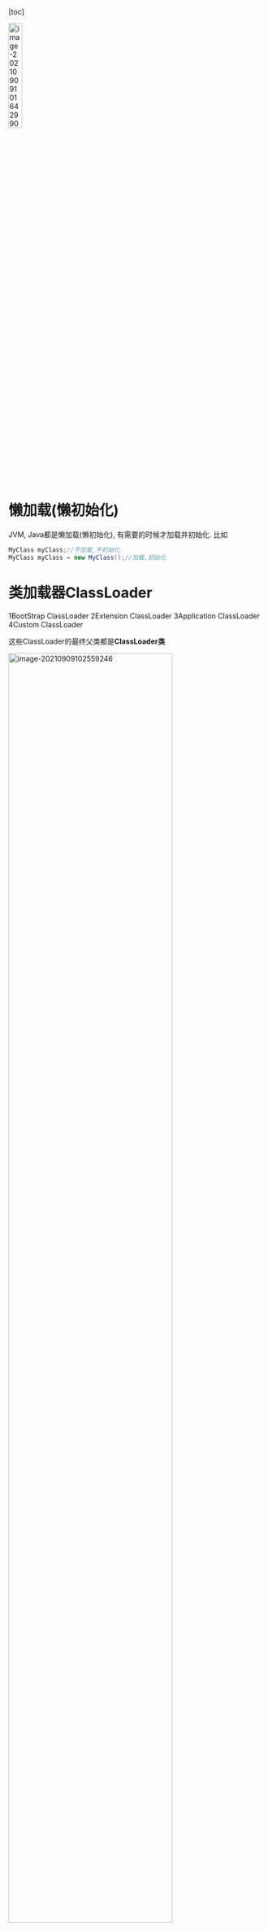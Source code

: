 [toc]

<img src="imgs/image-20210909101642990.png" alt="image-20210909101642990" style="width:23%;" />

# 懒加载(懒初始化)

JVM, Java都是懒加载(懒初始化), 有需要的时候才加载并初始化. 比如

```java
MyClass myClass;//不加载,不初始化
MyClass myClass = new MyClass();//加载,初始化
```

# 类加载器ClassLoader

1BootStrap ClassLoader 2Extension ClassLoader 3Application ClassLoader 4Custom ClassLoader

这些ClassLoader的最终父类都是**ClassLoader类**

<img src="imgs/image-20210909102559246.png" alt="image-20210909102559246" style="width:80%;" />

类加载器通过自己的loadClass()方法来加载类(不初始化), 方法是通过findClass()来查找要加载的class在不在自己这一级的类加载器的目录中

## **加载顺序**

加载一个Class类的顺序也是有优先级的，类加载器从最底层开始往上的顺序是这样的

1. BootStrap ClassLoader：rt.jar, 

    只要类.class.getClassLoader()输出**null**则代表是BootStrap加载的.例如sout(String.class.getClassLoader())会输出null

2. Extension ClassLoader: 加载扩展的jar包

3. App ClassLoader：指定的classpath下面的jar包

    自定义的class类 也是app 加载的

    ![image-20210909104226363](imgs/image-20210909104226363.png)

4. Custom ClassLoader：自定义的**类加载器**, (**不是自定义类的加载器!**)

    extends ClassLoader类, **重写findClass()**方法, 来找目录中的.class文件

    ![image-20210909113925493](imgs/image-20210909113925493.png)

    ![image-20210909113955403](imgs/image-20210909113955403.png)

## **双亲委派机制**

![image-20210909105341883](imgs/image-20210909105341883.png)

当一个类收到了加载请求时，它是不会先自己去尝试加载的，而是**委派给父类**去完成，比如我现在要new一个Person，这个Person是我们自定义的类，如果我们要加载它，就会先委派App ClassLoader -> 找其父类Extension ClassLoader -> 找其父类BootStrap ClassLoader,**只有当父类加载器都反馈自己无法完成这个请求（也就是父类加载器都没有找到加载所需的Class）时，子类加载器才会自行尝试加载**

为什么使用双亲委派机制? 加载位于rt.jar包中的类(比如String类)时不管是哪个加载器加载，最终都会委托到BootStrap ClassLoader进行加载，**这样保证了使用不同的类加载器得到的都是同一个结果, 比如自定义的java.lang.String就不会由App ClassLoader加载,只会用BootStrap ClassLoader加载保证了安全。**

其实这个也是一个隔离的作用，避免了我们的代码影响了JDK的代码，比如                               

```java
package java.lang;
public class String {
  	public String toString(){
      return "hello";
    }
  	public static void main(String[] args){
      String s = new String();
      s.toString();
    }
}
```

这种时候，我们的代码肯定会报错，因为在加载的时候其实是找到了**rt.jar中的String.class**，然后发现这也没有main方法

## 区别父加载器, 类加载器的加载器, 类加载器的父类加载器

父加载器 是第5行, 加载这个class的加载器

类加载器的加载器 是第6行代码, 所有类加载器都是由BootStrap加载来的, 所以输出null

类加载器的父类加载器 是第7行代码, app父类加载器是ext

![image-20210909110306297](imgs/image-20210909110306297.png)

## 反射底层的原理就是通过类加载器动态加载class

反射中,通过ClassLoader类 来获取class对象(不初始化):

```java
Class clazz = ClassLoader.loadClass("cn.javaguide.TargetObject");
```

举个例子, 我们可用**自定义class**的**ClassLoader(即App ClassLoader)的loadClass()方法**来加载另一个自定义class(不初始化):

```java
Class clazz = myClass1.class.getClassLoader().loadClass(com.stiee.myClass2);
```



# Java内存区域

## 运行时数据区域

1.6

<img src="imgs/JVM%E8%BF%90%E8%A1%8C%E6%97%B6%E6%95%B0%E6%8D%AE%E5%8C%BA%E5%9F%9F.png" alt="img" style="width:50%;" />

1.7: **字符串常量池**从方法区移到**堆**中, 这里**没有提到运行时常量池**,也就是说字符串常量池被单独拿到堆,**运行时常量池剩下的东西还在方法区**, 也就是 hotspot 中的**永久代** 。

1.8: hotspot **移除了永久代**用**元空间**(Metaspace)代替, 这时候**字符串常量池还在堆**, **运行时常量池还在方法区**, 只不过**方法区**的实现从**永久代**变成了**元空间**(Metaspace)

<img src="imgs/Java%E8%BF%90%E8%A1%8C%E6%97%B6%E6%95%B0%E6%8D%AE%E5%8C%BA%E5%9F%9FJDK1.8.png" alt="img" style="width:50%;" />

**线程私有的：**

- 程序计数器
- 虚拟机栈
- 本地方法栈

**线程共享的：**

- 堆
- 方法区
- 直接内存 (非运行时数据区的一部分)

### 线程私有的

#### 程序计数器

它的**生命周期**随着线程的创建而创建，随着线程的结束而死亡。

**程序计数器主要有两个作用：**

1. 字节码解释器通过改变程序计数器来依次读取指令，从而实现代码的流程控制，如：顺序执行、选择、循环、异常处理。
2. 在多线程的情况下，程序计数器用于记录当前线程执行的位置，从而当线程被切换回来的时候能够知道该线程上次运行到哪儿了。

**注意：程序计数器是唯一一个不会出现 `OutOfMemoryError` 的内存区域.**

#### Java 虚拟机栈

**它的生命周期和线程相同**

在线程创建时虚拟机栈会被创建，每个**java方法**在在执行的同时都会创建一个**栈帧**，用于存放**局部变量表，操作数栈，动态链接，方法出口**等信息。每一个**方法**从调用直至执行完成，都对应着一个**栈帧**在虚拟机栈中**入栈到出栈**的过程。

**每一次函数方法调用都会有一个对应的栈帧被压入 Java 栈，每一个函数调用结束后，都会有一个栈帧被弹出。**

Java 方法有两种返回方式：

1. return 语句。
2. 抛出异常。

不管哪种返回方式都会导致栈帧被弹出。

**局部变量表主要存放了编译期可知的各种数据类型**（boolean、byte、char、short、int、float、long、double）、**对象引用**（reference 类型，它不同于对象本身，可能是一个指向对象起始地址的引用指针，也可能是指向一个代表对象的句柄或其他与此对象相关的位置）。

**Java 虚拟机栈会出现两种错误：`StackOverFlowError` 和 `OutOfMemoryError`。**

- **`StackOverFlowError`：** 若 Java 虚拟机栈的内存大小**不允许**动态扩展，那么当线程请求栈的深度超过当前 Java 虚拟机栈的最大深度的时候，就抛出 StackOverFlowError 错误。

    - 比如一个方法执行100次

        ```java
        public class Test {
            public static void main(String[] args) {
                  method();
            }
        //递归调用导致 StackOverflowError
            public static void method(){
                method();
            }
        }
        ```

        

- **`OutOfMemoryError`：** Java 虚拟机栈的内存大小**可以**动态扩展， 如果虚拟机在动态扩展栈时无法申请到足够的内存空间，则抛出`OutOfMemoryError`异常。

    - 当Java 程序启动一个新线程时，若**没有足够的空间为该线程分配Java虚拟机栈**(一个线程Java栈的大小由-Xss设置决定)，JVM将抛出OutOfMemoryError异常。

![img](imgs/%E3%80%8A%E6%B7%B1%E5%85%A5%E7%90%86%E8%A7%A3%E8%99%9A%E6%8B%9F%E6%9C%BA%E3%80%8B%E7%AC%AC%E4%B8%89%E7%89%88%E7%9A%84%E7%AC%AC2%E7%AB%A0-%E8%99%9A%E6%8B%9F%E6%9C%BA%E6%A0%88.png)

#### 本地方法栈

和虚拟机栈所发挥的作用非常相似，区别是： **虚拟机栈为虚拟机执行 Java 方法 （也就是字节码）服务，而本地方法栈则为虚拟机使用到的 Native 方法服务。** 在 HotSpot 虚拟机中和 Java 虚拟机栈合二为一。

本地方法被执行的时候，在本地方法栈也会创建一个栈帧，用于存放该本地方法的局部变量表、操作数栈、动态链接、出口信息。

方法执行完毕后相应的栈帧也会出栈并释放内存空间，也会出现 `StackOverFlowError` 和 `OutOfMemoryError` 两种错误(原因同上)。

### 线程共享的

#### 堆

Java 虚拟机所管理的内存中最大的一块，Java 堆是所有线程共享的一块内存区域，在虚拟机启动时创建。**堆存放<u>对象实例</u>，几乎所有的对象实例以及数组都在这里分配内存。**

> 从 JDK 1.7 开始已经默认开启逃逸分析，如果某些方法中的**对象引用**没有被返回或者**未被外面使用（也就是未逃逸出去）**，那么对象可以直接在**栈**上**分配内存**, 减小**堆**内存的使用;
>
> 逃逸分析的优化:
>
> ```java
> StringBuilder sb = new StringBuilder("abc");
> 
> return sb;
> //可以改为：
> return sb.toString();
> ```
>
> 这是一种优化案例，把 StringBuilder 变量控制在了当前方法之内，没有逃出当前方法作用域。
>
> 通过[**逃逸分析**](http://mp.weixin.qq.com/s?__biz=MzI3ODcxMzQzMw==&mid=2247489776&idx=1&sn=74a93cea618aec7ff5af173f9b6a0626&chksm=eb539dc6dc2414d09a6277579edda97648ab42cce2da846746d7d85f65a3a250b412eb4a6d8b&scene=21#wechat_redirect)还能实现同步消除（synchronization elision），举个例子：
>
> ```java
> private void someMethod() {
>     Object lockObject = new Object();
>     synchronized (lockObject) {
>       System.out.println(lockObject.hashCode());
>     }
> }
> ```
>
> lockObject这个锁对象的生命期只在someMethod()方法中，并不存在多线程访问的问题，所以synchronized块并无意义，会被优化掉：
>
> ```java
> private void someMethod() {
>     Object lockObject = new Object();
>     System.out.println(lockObject.hashCode());
> }
> ```

Java 堆是垃圾收集器管理的主要区域，因此也被称作**GC 堆（Garbage Collected Heap）**。从垃圾回收的角度，由于现在收集器基本都采用分代垃圾收集算法，所以 Java 堆还可以细分为：**新生代,老年代**；新生代又可分为：Eden 区、From Survivor区、To Survivor 区。**进一步划分的目的是更好地回收内存，或者更快地分配内存。**

在 JDK 7 版本及 JDK 7 版本之前，堆内存被通常分为下面三部分：

1. 新生代内存(Young Generation)
2. 老生代(Old Generation)
3. (方法区)永久代(Permanent Generation)

<img src="imgs/JVM%E5%A0%86%E5%86%85%E5%AD%98%E7%BB%93%E6%9E%84-JDK7.png" alt="JVM堆内存结构-JDK7" style="width:50%;" />

JDK 8 版本之后方法区（HotSpot 的永久代）被彻底移除了（JDK1.7 就已经开始了），取而代之是**元空间**，元空间使用的是直接内存。

<img src="imgs/JVM%E5%A0%86%E5%86%85%E5%AD%98%E7%BB%93%E6%9E%84-jdk8.png" alt="JVM堆内存结构-JDK8" style="width:50%;" />

**上图所示的 Eden 区、两个 Survivor 区都属于新生代（为了区分，这两个 Survivor 区域按照顺序被命名为 from 和 to），中间一层属于老年代。**

大部分情况，对象都会首先在 Eden 区域分配，在一次新生代垃圾回收后，如果对象还存活，则会进入 s0 或者 s1，并且对象的年龄还会加 1(Eden 区->Survivor 区后对象的初始年龄变为 1)，当它的年龄增加到一定程度（默认为 15 岁），就会被晋升到老年代中。对象晋升到老年代的年龄阈值，可以通过参数 `-XX:MaxTenuringThreshold` 来设置。

> **🐛 修正（参见：[issue552](https://github.com/Snailclimb/JavaGuide/issues/552)）** ：“Hotspot 遍历所有对象时，按照年龄从小到大对其所占用的大小进行累积，当累积的某个年龄大小超过了 survivor 区的一半时，取这个年龄和 MaxTenuringThreshold 中更小的一个值，作为新的晋升年龄阈值”。
>
> **动态年龄计算的代码如下**
>
> ```java
> uint ageTable::compute_tenuring_threshold(size_t survivor_capacity) {
> 	//survivor_capacity是survivor空间的大小
>     size_t desired_survivor_size = (size_t)((((double) 					survivor_capacity)*TargetSurvivorRatio)/100);
>     size_t total = 0;
>     uint age = 1;
> while (age < table_size) {
>     total += sizes[age];//sizes数组是每个年龄段对象大小
>     if (total > desired_survivor_size) break;
>     		age++;
> }
> uint result = age < MaxTenuringThreshold ? age : MaxTenuringThreshold;
> 	...
> }
> ```
>
> 

堆这里最容易出现的就是 **OutOfMemoryError** 错误，并且出现这种错误之后的表现形式还会有几种，比如：

1. **`java.lang.OutOfMemoryError: GC Overhead Limit Exceeded`** ： 当 JVM 花太多时间执行垃圾回收并且只能回收很少的堆空间时，就会发生此错误。
2. **`java.lang.OutOfMemoryError: Java heap space`** :假如在创建新的对象时, 堆内存中的空间不足以存放新创建的对象, 就会引发此错误。(和配置的最大堆内存有关，且受制于物理内存大小。最大堆内存可通过`-Xmx`参数配置，若没有特别配置，将会使用默认值，详见：[Default Java 8 max heap size](https://stackoverflow.com/questions/28272923/default-xmxsize-in-java-8-max-heap-size))
3. ......

#### 方法区(永久代)

方法区与 Java 堆一样，是各个线程共享的内存区域，它用于存储已被虚拟机加载的**类信息、常量、静态变量、即时编译器编译后的代码**等数据。虽然 **Java 虚拟机规范把方法区描述为堆的一个逻辑部分**，但是它却有一个别名叫做 **Non-Heap（非堆）**，目的应该是与 Java 堆区分开来。

方法区无法满足内存分配需求时，会抛出 OutOfMemoryError 异常。

**方法区也被称为永久代**。很多人都会分不清方法区和永久代的关系，为此我也查阅了文献。

##### 2.5.1 方法区和永久代的关系

> 《Java 虚拟机规范》只是规定了有方法区这么个概念和它的作用，并没有规定如何去实现它。那么，在不同的 JVM 上方法区的实现肯定是不同的了。 **方法区和永久代的关系很像 Java 中接口和类的关系，类实现了接口，而永久代就是 HotSpot 虚拟机对虚拟机规范中方法区的一种实现方式。** 也就是说，永久代是 HotSpot 的概念，方法区是 Java 虚拟机规范中的定义，是一种规范，而永久代是一种实现，一个是标准一个是实现，其他的虚拟机实现并没有永久代这一说法。

##### 2.5.2 常用参数

JDK 1.8 之前永久代还没被彻底移除的时候通常通过下面这些参数来调节方法区大小

```
-XX:PermSize=N //方法区 (永久代) 初始大小
-XX:MaxPermSize=N //方法区 (永久代) 最大大小,超过这个值将会抛出 OutOfMemoryError 异常:java.lang.OutOfMemoryError: PermGen
```

相对而言，**垃圾收集行为在这个区域是比较少出现的**，但并非数据进入方法区后就“永久存在”了。

JDK 1.8 的时候，方法区（HotSpot 的永久代）被彻底移除了（JDK1.7 就已经开始了），取而代之是元空间，元空间使用的是直接内存。

下面是一些常用参数：

```
-XX:MetaspaceSize=N //设置 Metaspace 的初始（和最小大小）
-XX:MaxMetaspaceSize=N //设置 Metaspace 的最大大小
```

与永久代很大的不同就是，如果不指定大小的话，随着更多类的创建，**虚拟机会耗尽所有可用的系统内存。**

##### 2.5.3 为什么要将永久代 (PermGen) 替换为元空间 (MetaSpace) 呢?

下图来自《深入理解 Java 虚拟机》第 3 版 2.2.5

![img](imgs/68747470733a2f2f696d672d626c6f672e6373646e696d672e636e2f32303231303432353133343530383131372e706e67.png)

1. 整个永久代有一个 JVM 本身设置的固定大小上限，无法进行调整，而**元空间使用的是直接内存**，受本机可用内存的限制，虽然元空间仍旧可能溢出，但是比原来出现的几率会更小。

    > 当元空间溢出时会得到如下错误： `java.lang.OutOfMemoryError: MetaSpace`

你可以使用 `-XX：MaxMetaspaceSize` 标志设置最大元空间大小，默认值为 unlimited，这意味着它只受系统内存的限制。`-XX：MetaspaceSize` 调整标志定义元空间的初始大小如果未指定此标志，则 Metaspace 将根据运行时的应用程序需求动态地重新调整大小。

1. 元空间里面存放的是类的元数据，这样加载多少类的元数据就不由 `MaxPermSize` 控制了, 而由系统的实际可用空间来控制，这样能加载的类就更多了。
2. 在 JDK8，合并 HotSpot 和 JRockit 的代码时, JRockit 从来没有一个叫永久代的东西, 合并之后就没有必要额外的设置这么一个永久代的地方了。

##### 运行时常量池

运行时常量池是**方法区的一部分**。Class 文件中除了有类的版本、字段、方法、接口等描述信息外，还有**常量池表（用于存放编译期生成的各种字面量和符号引用）**

既然运行时常量池是方法区的一部分，自然受到方法区内存的限制，当常量池无法再申请到内存时会抛出 **OutOfMemoryError** 错误。

> **🐛 修正（参见：[issue747](https://github.com/Snailclimb/JavaGuide/issues/747)，[reference](https://blog.csdn.net/q5706503/article/details/84640762)）** ：
>
> 1. **JDK1.7 之前运行时常量池逻辑包含字符串常量池存放在方法区, 此时 hotspot 虚拟机对方法区的实现为永久代**
> 2. **JDK1.7 <u>字符串常量池</u>被从方法区拿到了堆中, 这里没有提到运行时常量池,也就是说字符串常量池被单独拿到堆,<u>运行时常量池剩下的东西还在方法区</u>, 也就是 hotspot 中的永久代 。**
> 3. **JDK1.8 hotspot 移除了永久代用元空间(Metaspace)取而代之, 这时候字符串常量池还在堆, 运行时常量池还在方法区, 只不过方法区的实现从永久代变成了元空间(Metaspace)**

相关问题：JVM 常量池中存储的是对象还是引用呢？： https://www.zhihu.com/question/57109429/answer/151717241 by RednaxelaFX

#### 直接内存

**直接内存并不是虚拟机运行时数据区的一部分，也不是虚拟机规范中定义的内存区域，但是这部分内存也被频繁地使用。而且也可能导致 OutOfMemoryError 错误出现。**

JDK1.4 中新加入的 **NIO(New Input/Output) 类**，引入了一种基于**通道（Channel）与缓存区（Buffer）的 I/O 方式，它可以直接使用 Native 函数库直接分配堆外内存，然后通过一个存储在 Java 堆中的 DirectByteBuffer 对象作为这块内存的引用进行操作。这样就能在一些场景中显著提高性能，因为避免了在 Java 堆和 Native 堆之间来回复制数据**。

**本机直接内存的分配不会受到 Java 堆的限制，但是，既然是内存就会受到本机总内存大小以及处理器寻址空间的限制。**

### [String s1 = new String("abc");这句话创建了几个字符串对象？](https://snailclimb.gitee.io/javaguide/#/docs/java/jvm/Java内存区域?id=_42-string-s1-new-stringquotabcquot这句话创建了几个字符串对象？)

**将创建 1 或 2 个字符串。如果池中已存在字符串常量“abc”，则只会在堆空间创建一个字符串常量“abc”。如果池中没有字符串常量“abc”，那么它将首先在常量池中创建，然后在堆空间中创建，因此将创建总共 2 个字符串对象。**

**验证：**

```java
String s1 = new String("abc");// 堆内存的地址值
String s2 = "abc";
System.out.println(s1 == s2);// 输出 false,因为一个是堆内存，一个是常量池的内存，故两者是不同的。
System.out.println(s1.equals(s2));// 输出 true
```

# HotSpot 虚拟机在Java堆中对象分配布局访问的过程

通过上面的介绍我们大概知道了虚拟机的内存情况，下面我们来详细的了解一下 HotSpot 虚拟机在 Java 堆中对象分配、布局和访问的全过程。

### 创建对象的例子:

[先举个例子 5分30秒开始](https://www.bilibili.com/video/BV1AP4y1W7un?p=30):

```java
class C1 {
  	public static int count = 2;
  	public static C1 c1 = new C1();
  	private C1(){
      	count++;
    }
}
class C2 {
  	public static C2 c2 = new C2();
  	public static int count = 2;
  	private C2(){
      	count++;
    }
}
public class myClass{
  	public static void main(String[] args){
      	System.out.println(C1.count);//3
      	System.out.println(C2.count);//2
    }
}
```

C1中:

- **C1**, 刚被加载,没new的时候, count先被赋**初始化零值0**;
- **new C1()**, 的时候 **执行static方法**count被赋**初始值2**
- 然后**new C1()**调用Constructor C1()函数将count++, count被赋值**3**;
- 输出3

C2中:

- **C2 c2**, 刚创建, count被赋**初始化零值**0;
- **new C2()** 调用Constructor C2()函数将count++, count被赋值**1**;
- **执行static方法** count被赋**初始值2**;
- 输出2



### 对象的创建步骤 String s = new String("abc");

下图便是 Java 对象的创建过程，我建议最好是能默写出来，并且要掌握每一步在做什么。 ![Java创建对象的过程](imgs/Java%E5%88%9B%E5%BB%BA%E5%AF%B9%E8%B1%A1%E7%9A%84%E8%BF%87%E7%A8%8B.png)

#### Step1:类加载检查

虚拟机遇到一条 **new** 指令时，首先将去检查这个指令的参数是否能在**常量池中定位到这个类的符号引用**，并且检查这个**符号引用**代表的**类**是否已被**加载、解析和初始化过**。如果没有，那必须先执行相应的类加载过程。

#### Step2:分配内存

在**类加载检查**通过后，接下来虚拟机将为新生对象**分配内存**。对象所需的内存大小在类加载完成后便可确定，为对象分配空间的任务等同于把一块确定大小的内存从 Java 堆中划分出来。**分配方式**有 **“指针碰撞”** 和 **“空闲列表”** 两种，**选择哪种分配方式由 Java 堆是否规整决定，而 Java 堆是否规整又由所采用的垃圾收集器是否带有压缩整理功能决定**。

**内存分配的两种方式：（补充内容，需要掌握）**

![image-20210908162553659](imgs/image-20210908162553659-1089555.png)

选择以上两种方式中的哪一种，取决于 Java 堆内存是否规整。而 Java 堆内存是否规整，取决于 GC 收集器的算法是"**标记-清除**"，还是"**标记-整理**"（也称作"标记-压缩"），值得注意的是，**复制算法内存也是规整的**

**内存分配并发问题（补充内容，需要掌握）**

在创建对象的时候有一个很重要的问题，就是线程安全，因为在实际开发过程中，创建对象是很频繁的事情，作为虚拟机来说，必须要保证线程是安全的，通常来讲，虚拟机采用两种方式来保证线程安全：

- **CAS+自旋：** CAS 是乐观锁的一种实现方式。所谓乐观锁就是，每次不加锁而是假设没有冲突而去完成某项操作，如果因为冲突失败就重试，直到成功为止。**虚拟机采用 CAS 配上失败重试的方式保证更新操作的原子性。**
- **TLAB：** 为每一个线程预先在 Eden 区分配一块儿内存，JVM 在给线程中的对象分配内存时，首先在 TLAB 分配，当对象大于 TLAB 中的剩余内存或 TLAB 的内存已用尽时，再采用上述的 CAS 进行内存分配

#### Step3:初始化零值

内存分配完成后，虚拟机需要将分配到的**内存空间都初始化为零值**（不包括对象头），这一步操作**保证了对象的实例字段在 Java 代码中可以不赋初始值就直接使用**，程序能访问到这些字段的数据类型所对应的零值。

#### Step4:设置对象头(mark word?)

初始化零值完成之后，**虚拟机要对对象进行必要的设置**，例如这个对象是**哪个类的实例、如何才能找到类的元数据信息、对象的哈希码、对象的 GC 分代年龄**等信息。 **这些信息存放在对象头中。** 另外，根据虚拟机当前运行状态的不同，如是否启用**偏向锁**等，对象头会有不同的设置方式。

#### Step5:执行 init 方法(初始化方法)

在上面工作都完成之后，从虚拟机的视角来看，一个新的对象已经产生了，但从 Java 程序的视角来看，对象创建才刚开始，`<init>` 方法还没有执行，所有的字段都还为零。所以一般来说，执行 new 指令之后会接着执行 `<init>` 方法，把对象按照程序员的意愿进行初始化，这样一个真正可用的对象才算完全产生出来。

### 3.2 对象的内存布局

在 Hotspot 虚拟机中，对象在内存中的布局可以分为 3 块区域：**对象头**、**实例数据**和**对齐填充**。

**Hotspot 虚拟机的对象头包括两部分信息**，**第一部分用于存储对象自身的运行时数据**（哈希码、GC 分代年龄、锁状态标志等等），**另一部分是类型指针**，即对象指向它的类元数据的指针，虚拟机通过这个指针来确定这个对象是那个类的实例。

**实例数据部分是对象真正存储的有效信息**，也是在程序中所定义的各种类型的字段内容。

**对齐填充部分不是必然存在的，也没有什么特别的含义，仅仅起占位作用。** 因为 Hotspot 虚拟机的自动内存管理系统要求对象起始地址必须是 8 字节的整数倍，换句话说就是对象的大小必须是 8 字节的整数倍。而对象头部分正好是 8 字节的倍数（1 倍或 2 倍），因此，当对象实例数据部分没有对齐时，就需要通过对齐填充来补全。

### 3.3 对象的访问定位

建立对象就是为了使用对象，我们的 Java 程序通过栈上的 reference 数据来操作堆上的具体对象。对象的访问方式由虚拟机实现而定，目前主流的访问方式有**① 使用句柄**和**② 直接指针**两种：

1. **句柄：** 如果使用句柄的话，那么 Java 堆中将会划分出一块内存来作为句柄池，reference 中存储的就是对象的句柄地址，而句柄中包含了对象实例数据与类型数据各自的具体地址信息；

    ![对象的访问定位-使用句柄](imgs/%E5%AF%B9%E8%B1%A1%E7%9A%84%E8%AE%BF%E9%97%AE%E5%AE%9A%E4%BD%8D-%E4%BD%BF%E7%94%A8%E5%8F%A5%E6%9F%84.png)

2. **直接指针：** 如果使用直接指针访问，那么 Java 堆对象的布局中就必须考虑如何放置访问类型数据的相关信息，而 reference 中存储的直接就是对象的地址。

![对象的访问定位-直接指针](https://github.com/Snailclimb/JavaGuide/raw/master/docs/java/jvm/pictures/java%E5%86%85%E5%AD%98%E5%8C%BA%E5%9F%9F/%E5%AF%B9%E8%B1%A1%E7%9A%84%E8%AE%BF%E9%97%AE%E5%AE%9A%E4%BD%8D-%E7%9B%B4%E6%8E%A5%E6%8C%87%E9%92%88.png)

**这两种对象访问方式各有优势。使用句柄来访问的最大好处是 reference 中存储的是稳定的句柄地址，在对象被移动时只会改变句柄中的实例数据指针，而 reference 本身不需要修改。使用直接指针访问方式最大的好处就是速度快，它节省了一次指针定位的时间开销。**

# JVM垃圾回收

Java 的自动内存管理主要是针对对象内存的回收和对象内存的分配。同时，Java 自动内存管理最核心的功能是 **堆** 内存中对象的分配与回收。

![image-20210908165443302](imgs/image-20210908165443302-1091285.png)

<img src="imgs/image-20210909090645691.png" alt="image-20210909090645691" style="width:50%;" />

目前主流的垃圾收集器都会采用分代回收算法，因此需要将堆内存分为新生代和老年代，这样我们就可以根据各个年代的特点选择合适的垃圾收集算法。

## JVM内存分配及判定代

### 对象优先在 eden 区分配

大多数情况下，对象在新生代中 eden 区分配。

当 eden 区没有足够空间进行分配时，虚拟机将发起一次 Minor GC, GC 期间虚拟机又发现当前数组无法存入 Survivor 幸存者区空间，所以只好通过 **分配担保机制** 把新生代的对象提前转移到老年代中去，老年代上的空间足够存放 当前数组，所以不会出现 Full GC。执行 Minor GC 后，后面分配的对象如果能够存在 eden 区的话，还是会在 eden 区分配内存

### 大对象直接进入老年代

大对象就是需要大量连续内存空间的对象（比如：字符串、数组）。

**为什么要这样呢？**

为了避免为大对象分配内存时由于分配担保机制带来的复制而降低效率。

### 长期存活的对象将进入老年代

既然虚拟机采用了分代收集的思想来管理内存，那么内存回收时就必须能识别哪些对象应放在新生代，哪些对象应放在老年代中。为了做到这一点，虚拟机给每个对象一个对象年龄（Age）计数器。

**如果对象在 Eden 出生并经过第一次 Minor GC 后仍然能够存活，并且能被 Survivor 容纳的话，将被移动到 Survivor 空间中，并将对象年龄设为 1. 对象在 Survivor 中每熬过一次 MinorGC,年龄就增加 1 岁，当它的年龄增加到一定程度（默认为 15 岁），就会被晋升到老年代中。对象晋升到老年代的年龄阈值，可以通过参数 `-XX:MaxTenuringThreshold` 来设置。**

## 判断对象死亡的方法

### 引用类型(强软弱虚-强度逐渐减弱)

无论是通过**引用计数法**判断对象引用数量，还是通过**可达性分析法**判断对象的**引用链**是否可达，判定对象的存活都与“引用”有关。

#### **1．(不回收)强引用（StrongReference）**

以前我们使用的大部分引用实际上都是强引用，这是使用最普遍的引用。如果一个对象具有强引用，**垃圾回收器绝不会回收它**。

**当内存空间不足，Java 虚拟机宁愿抛出 OutOfMemoryError 错误，使程序异常终止，也不会靠随意回收具有强引用的对象来解决内存不足问题。**

#### **2．(空间够不收,不够收)软引用（SoftReference）**

**如果内存空间足够，垃圾回收器就不会回收它，如果内存空间不足了，就会回收这些对象的内存。**只要垃圾回收器没有回收它，该对象就可以被程序使用。软引用可用来实现**内存敏感的高速缓存**。

软引用可以和一个引用队列（ReferenceQueue）联合使用，如果软引用所引用的对象被垃圾回收，JAVA 虚拟机就会把这个软引用加入到与之关联的引用队列中。

#### **3．(收)弱引用（WeakReference）**

弱引用与软引用的区别在于：**只具有弱引用的对象拥有更短暂的生命周期**。在垃圾回收器线程扫描它所管辖的内存区域的过程中，一旦发现了只具有弱引用的对象，**不管当前内存空间足够与否，都会回收它的内存**。不过，由于垃圾回收器是一个优先级很低的线程， 因此不一定会很快发现那些只具有弱引用的对象。

弱引用可以和一个引用队列（ReferenceQueue）联合使用，**如果弱引用所引用的对象被垃圾回收，Java 虚拟机就会把这个弱引用加入到与之关联的引用队列中???**。

#### **4．(收)虚引用（PhantomReference）**

"虚引用"顾名思义，就是形同虚设，与其他几种引用都不同，虚引用并不会决定对象的生命周期。如果一个对象仅持有虚引用，那么它就和没有任何引用一样，**在任何时候都可能被垃圾回收。**

**虚引用主要用来跟踪<u>对象被垃圾回收的活动</u>**。

**虚引用与软引用和弱引用的一个区别在于：** **虚引用必须和引用队列（ReferenceQueue）联合使用。**当垃圾回收器准备回收一个对象时，如果发现它还有虚引用，就会在回收对象的内存之前，把这个**虚引用加入到与之关联的引用队列中**。**程序可以通过判断引用队列中是否已经加入了虚引用，来了解被引用的对象是否将要被垃圾回收。程序如果发现某个虚引用已经被加入到引用队列，那么就可以在所引用的对象的内存被回收之前采取必要的行动。**

特别注意，在程序设计中一般**很少使用弱引用与虚引用**，使用**软引用的情况较多**，这是因为**软引用可以加速 JVM 对垃圾内存的回收速度，可以维护系统的运行安全，防止内存溢出（OutOfMemory）等问题的产生**。

### 对象是否可用?引用计数法(循环引用问题)

给对象中添加一个引用计数器，每当有一个地方引用它，计数器就加 1；当引用失效，计数器就减 1；任何时候计数器为 0 的对象就是不可能再被使用的。

**这个方法实现简单，效率高，但是目前主流的虚拟机中并没有选择这个算法来管理内存，其最主要的原因是它很难解决对象之间相互<u>循环引用</u>的问题。** 

所谓对象之间的相互引用问题，如下面代码所示：除了对象 objA 和 objB 相互引用着对方之外，这两个对象之间再无任何引用。但是他们因为互相引用对方，导致它们的引用计数器都不为 0，于是引用计数算法无法通知 GC 回收器回收他们。

```java
public class ReferenceCountingGc {
    Object instance = null;
	public static void main(String[] args) {
		ReferenceCountingGc objA = new ReferenceCountingGc();
		ReferenceCountingGc objB = new ReferenceCountingGc();
		objA.instance = objB;
		objB.instance = objA;
		objA = null;
		objB = null;

	}
}
```

### 对象是否可用? 可达性分析算法

这个算法的基本思想就是通过一系列的称为 **“GC Roots”** 的对象作为起点，从这些节点开始向下搜索，节点所走过的路径称为引用链，当一个对象到 GC Roots 没有任何**引用链**相连的话，则证明此对象是**不可用**的。

![可达性分析算法 ](imgs/72762049.png)

可作为 **GC Roots 的对象**包括下面几种:

- **虚拟机栈**(栈帧中的本地变量表)中引用的对象
- **本地方法栈**(Native 方法)中引用的对象
- **方法区**中**类静态属性**引用的对象
- **方法区**中**常量**引用的对象
- 所有**被同步锁持有**的对象

**GC Roots**是所有Java线程中处于**活跃状态**的**栈帧**, **静态引用**等指向**GC堆里的对象的引用**。换句话说，就是当前所有**正在被调用的方法**的**引用类型的参数/局部变量/临时值**。

### 如何判断一个常量是废弃常量？

运行时常量池(方法区的一部分)主要回收的是废弃的常量。那么，我们如何判断一个常量是废弃常量呢？

> 1. **JDK1.7 之前运行时常量池逻辑包含字符串常量池存放在方法区, 此时 hotspot 虚拟机对方法区的实现为永久代**
> 2. **JDK1.7 字符串常量池被从方法区拿到了堆中, 这里没有提到运行时常量池,也就是说字符串常量池被单独拿到堆,运行时常量池剩下的东西还在方法区, 也就是 hotspot 中的永久代** 。
> 3. **JDK1.8 hotspot 移除了永久代用元空间(Metaspace)取而代之, 这时候字符串常量池还在堆, 运行时常量池还在方法区, 只不过方法区的实现从永久代变成了元空间(Metaspace)**

假如在字符串常量池中存在字符串 "abc"，如果**当前没有任何 String 对象引用该字符串常量**的话，就说明常量 "abc" 就是废弃常量，如果这时发生内存回收的话而且有必要的话，"abc" 就会被系统清理出常量池了。

### 如何判断一个类是无用的类

**方法区**主要回收的是**无用的类**，如果类:

- **该类所有的实例都已经被回收，也就是 Java 堆中不存在该类的任何实例。**
- **加载该类的 `ClassLoader` 已经被回收。**
- **该类对应的 `java.lang.Class` 对象没有在任何地方被引用，无法在任何地方通过反射访问该类的方法。**

虚拟机可以对满足上述 3 个条件的无用类进行回收，这里说的仅仅是“可以”，而并不是和对象一样不使用了就会必然被回收。

### 如何判断是否回收该对象(两次标记对象)

<img src="imgs/%E6%A0%87%E8%AE%B0%E8%BF%87%E7%A8%8B.png" alt="标记过程" style="width:68%;" />

即使在可达性分析法中不可达的对象，也并非是“非死不可”的，这时候它们暂时处于“缓刑阶段”，要真正宣告一个**对象死亡**，至少要经历**两次标记**过程；可达性分析法中**不可达的对象被第一次标记**并且看**此对象是否有必要执行 finalize 方法。当对象没有覆盖 finalize 方法，或 finalize 方法已经被虚拟机调用过时，虚拟机将这两种情况视为没有必要执行finalize方法。**

**被判定为需要执行的对象**将会被放在一个队列中进行**第二次标记**，除非这个对象与**引用链上的任何一个对象建立关联**，否则就会**被真的回收**。

## 垃圾回收算法

### 标记-清除

该算法分为“标记”和“清除”阶段：首先**标记出所有不需要回收的对象**，在标记完成后统一**回收所有没有被标记的对象**。它是最基础的收集算法，后续的算法都是对其不足进行改进得到。

**缺点**:

1. **效率问题**
2. **空间问题（标记清除后会产生大量不连续的碎片）**

<img src="imgs/%E6%A0%87%E8%AE%B0-%E6%B8%85%E9%99%A4%E7%AE%97%E6%B3%95.jpeg" alt="img" style="width:50%;" />

### 标记-复制

为了解决效率问题，“标记-复制”收集算法出现了。它可以将内存分为大小相同的两块，每次使用其中的一块。当这一块的内存使用完后，就将还存活的对象复制到另一块去，然后再把使用的空间一次清理掉。这样就使每次的内存回收都是对内存区间的一半进行回收。

<img src="imgs/90984624.png" alt="复制算法" style="width:50%;" />

**优点**是不会有**空间碎片**，

**缺点**是每次只用得到一半内存。**在对象存活率较高的场景下**（比如老年代那样的环境），需要复制的东西太多，**效率会下降**。

### 标记-整理算法

根据老年代的特点提出的一种标记算法，标记过程仍然与“标记-清除”中的标记一样，但**后续步骤不是直接对可回收对象回收，而是让所有存活的对象向一端移动，然后直接清理掉端边界以外的内存。**

<img src="imgs/%E6%A0%87%E8%AE%B0-%E6%95%B4%E7%90%86.png" alt="标记-整理" style="width:50%;" />

### 分代收集算法

当前虚拟机的垃圾收集都采用分代收集算法，这种算法没有什么新的思想，只是根据对象存活周期的不同将内存分为几块。一般将 java 堆分为新生代和老年代，这样我们就可以根据各个年代的特点选择合适的垃圾收集算法。

**比如在新生代中，每次收集都会有大量对象死去，所以可以选择”标记-复制“算法，只需要付出少量对象的复制成本就可以完成每次垃圾收集。而老年代的对象存活几率是比较高的，而且没有额外的空间对它进行分配担保，所以我们必须选择“标记-清除”或“标记-整理”算法进行垃圾收集。**

**延伸面试问题：** HotSpot 为什么要分为新生代和老年代？

根据上面的对分代收集算法的介绍回答。

## GC的分类

有人这么分:

1. 部分收集 (Partial GC)：
    - 新生代收集（Minor GC / Young GC）：只对新生代进行垃圾收集；
    - 老年代收集（Major GC / Old GC）：只对老年代进行垃圾收集。需要注意的是 Major GC 在有的语境中也用于指代整堆收集(Full GC)；
    - 混合收集（Mixed GC）：对整个新生代和部分老年代进行垃圾收集。

2. 整堆收集 (Full GC)：收集整个 Java 堆和方法区。

也有人这么分:

- 新生代GC（Minor GC）：指发生在新生代的垃圾收集动作，因为Java对象大多都具备朝生夕灭的特性，所以Minor GC非常频繁，一般回收速度也比较快。具体原理见上一篇文章。
- 老年代GC（Major GC / Full GC）：指发生在老年代的GC，出现了Major GC，经常会伴随至少一次的Minor GC（但非绝对的，在Parallel Scavenge收集器的收集策略里就有直接进行Major GC的策略选择过程）。Major GC的速度一般会比Minor GC慢10倍以上。

## [GC垃圾收集器](https://www.cnblogs.com/javastack/archive/2020/06/17/13152564.html)

![image-20210909144403521](imgs/image-20210909144403521.png)

| 新生代(别名)                   | 老年代                   | JVM 参数                |
| :----------------------------- | :----------------------- | :---------------------- |
| Serial (DefNew)                | Serial Old(PSOldGen)     | -XX:+UseSerialGC        |
| Parallel Scavenge (PSYoungGen) | Serial Old(PSOldGen)     | -XX:+UseParallelGC      |
| Parallel Scavenge (PSYoungGen) | Parallel Old (ParOldGen) | -XX:+UseParallelOldGC   |
| ParNew (ParNew)                | Serial Old(PSOldGen)     | -XX:-UseParNewGC        |
| ParNew (ParNew)                | CMS+Serial Old(PSOldGen) | -XX:+UseConcMarkSweepGC |
| G1                             | G1                       | -XX:+UseG1GC            |

![image-20211005173700992](imgs/image-20211005173700992-3426625.png)

连线的部分标识可以配合使用

**如果说收集算法是内存回收的方法论，那么垃圾收集器就是内存回收的具体实现。**

**根据具体应用场景选择适合的垃圾收集器**。

### **并行和并发：**

- **并行（Parallel）** ：指**多条垃圾收集线程**并行工作，但此时**用户线程仍然处于等待状态**。
- **并发（Concurrent）**：指用户线程与垃圾收集线程同时执行（但不一定是并行，可能会**交替执行**），**用户程序在继续运行**，而垃圾收集器运行在另一个 CPU 上。

### 吞吐量（Throughput）

吞吐量就是CPU用于运行用户代码的时间与CPU总消耗时间的比值，即

吞吐量 = 运行用户代码时间 /（运行用户代码时间 + 垃圾收集时间）。

假设虚拟机总共运行了100分钟，其中垃圾收集花掉1分钟，那吞吐量就是99%。

### (新生代, 串行) Serial 收集器

**新生代**采用**标记-复制**算法

Serial（串行）收集器是最基本、历史最悠久的垃圾收集器了。大家看名字就知道这个收集器是一个单线程收集器了。它的 **“单线程”** 的意义不仅仅意味着它只会使用一条**垃圾收集线程**去完成垃圾收集工作，更重要的是它在进行垃圾收集工作的时候必须**暂停其他所有的工作线程**（ **"Stop The World"** ），直到它收集结束。

![ Serial 收集器 ](imgs/46873026.png)



**优点**: **简单而高效（与其他收集器的单线程相比）**。Serial 收集器由于没有线程交互的开销，自然可以获得很高的单线程收集效率。

> Serial 收集器对于运行在 Client 模式下的虚拟机来说是个不错的选择。

**缺点**: **需要Stop the World**

### (新生代, 并行) ParNew 收集器(配合cms)

**新生代**采用**标记-复制**算法

**ParNew 收集器其实就是 Serial 收集器的<u>多线程</u>版本，除了使用多线程进行垃圾收集外，其余行为（控制参数、收集算法、回收策略等等）和 Serial 收集器完全一样。**

**ParNew工作时也必须Stop the World.** 图中的并发应该为并行.

![ParNew 收集器 ](imgs/22018368.png)

>  它是许多运行在 Server 模式下的虚拟机的首要选择，除了 Serial 收集器外，只有它能与 CMS 收集器配合工作。

### (新生代, 并行) Parallel Scavenge 收集器(jdk8默认)

**新生代采用标记-复制算法**

Parallel Scavenge 几乎和 ParNew 一样。 **那么它有什么特别之处呢？**

**Parallel Scavenge 收集器关注点是吞吐量（高效率的利用 CPU）。CMS 等垃圾收集器的关注点更多的是用户线程的停顿时间（提高用户体验）。所谓吞吐量就是 CPU 中用于<u>运行用户代码的时间</u>与 CPU 总消耗时间的比值。** 

虚拟机会根据当前系统的运行情况收集**性能监控**信息，动态调整这些**参数**以提供**最合适的停顿时间**或者**最大的吞吐量**，这种方式称为**GC自适应的调节策略**（GC Ergonomics）。**自适应调节策略**也是Parallel Scavenge收集器与ParNew收集器的一个重要区别。

图中的并发应该为并行.

![Parallel Scavenge 收集器 ](imgs/parllel-scavenge%E6%94%B6%E9%9B%86%E5%99%A8.png)

> Parallel Scavenge收集器无法与CMS收集器配合使用，所以在JDK 1.6推出Parallel Old之前，如果新生代选择Parallel Scavenge收集器，老年代只有Serial Old收集器能与之配合使用。

```java
-XX:+UseParallelGC(jdk8默认)
		UseParallelGC 即 Parallel Scavenge + Serial Old
    使用 Parallel 收集器+ 老年代串行

-XX:+UseParallelOldGC
		UseParallelOldGC 即 Parallel Scavenge + Parallel Old
    使用 Parallel 收集器+ 老年代并行
```

使用 java -XX:+PrintCommandLineFlags -version 命令查看

```java
-XX:InitialHeapSize=262921408 -XX:MaxHeapSize=4206742528 -XX:+PrintCommandLineFlags -XX:+UseCompressedClassPointers -XX:+UseCompressedOops -XX:+UseParallelGC
java version "1.8.0_211"
Java(TM) SE Runtime Environment (build 1.8.0_211-b12)
Java HotSpot(TM) 64-Bit Server VM (build 25.211-b12, mixed mode)
```

JDK1.8 默认使用的是 Parallel Scavenge + Parallel Old，如果指定了-XX:+UseParallelGC 参数，则默认指定了-XX:+UseParallelOldGC，可以使用-XX:-UseParallelOldGC 来禁用该功能

### (老年代, 串行) Serial Old 收集器

**老年代**采用**标记-整理**算法。

**Serial 收集器的老年代版本**，它同样是一个单线程收集器。它主要有两大用途：一种用途是在 JDK1.5 以及以前的版本中与 Parallel Scavenge 收集器搭配使用，另一种用途是作为 CMS 收集器的后备方案, 在并发收集发生Concurrent Mode Failure时使用。

### (老年代, 并行) Parallel Old 收集器(jdk8默认)

**老年代**采用**标记-整理**算法。

**Parallel Scavenge 收集器的老年代版本**。使用多线程。

在**注重吞吐量以及 CPU 资源**的场合，都可以优先考虑 **Parallel Scavenge 收集器和 Parallel Old 收集器**。

### (老年代, 并发) CMS 收集器

> **默认情况下不会启用**该算法。 必须指定*XX：+ USeParNewGC*才能真正启用它

CMS 收集器是通过 **“标记-清除”算法**实现的

**CMS（Concurrent Mark Sweep）收集器是一种以获取<u>最短回收停顿时间</u>为目标的收集器。它非常符合在注重用户体验的应用上使用。实现了让垃圾收集线程与用户线程（基本上）同时工作。**

CMS分为四个步骤：

- **初始标记：** **Stop The World**，标记下**<u>直接</u>与 GC Root 相连的对象**，速度很快 ；
- **并发标记：** **同时开启 GC 和用户线程**，用一个**闭包结构去记录可达对象**。但在这个阶段结束，这个闭包结构并**不能保证包含当前所有的可达对象**。因为**用户线程可能会不断的更新引用域**，所以 **GC 线程无法保证可达性分析的实时性**。所以这个算法里会**跟踪记录这些发生引用更新的地方**。
- **重新标记：**  **Stop The World**, 重新标记阶段就是为了**修正并发标记期间因为用户程序继续运行而导致标记产生变动的那一部分对象的标记记录**，这个阶段的停顿时间一般会**比初始标记阶段的时间稍长**，远远比并发标记阶段时间短
- **并发清除：** 开启用户线程，同时 **GC 线程开始对未标记的区域做清扫**。

![CMS 垃圾收集器 ](imgs/CMS%E6%94%B6%E9%9B%86%E5%99%A8.png)

由于整个过程中耗时最长的并发标记和并发清除过程收集器线程都可以与用户线程一起工作, 从总体上来说，CMS收集器的内存回收过程是与用户线程一起并发执行的。

**优点**：**并发收集、低停顿**。

**缺点**：

- 对**CPU资源非常敏感**. 其实，面向并发设计的程序都对CPU资源比较敏感。在并发阶段，它虽然不会导致用户线程**停顿**，但会因为占用CPU资源而导致**应用程序变慢**，总吞吐量会降低。
- 无法处理浮动垃圾（Floating Garbage） 可能出现“**Concurrent Mode Failure**”失败而**导致另一次Full GC**的产生。
- 由于CMS**<u>并发清理</u>阶段用户线程还在运行**着，伴随程序运行自然就还会有**新的垃圾不断产生**。这一部分垃圾就被称为“浮动垃圾”。浮动垃圾出现在标记过程之后，CMS无法再当次收集中处理掉它们，只好**留待下一次GC时再清理掉**。
- CMS收集器不能像其他收集器那样等到老年代几乎完全被填满了再进行收集，需要**预留一部分空间**提供**并发收集的程序使用**。
- **标记-清除**算法导致的**空间碎片**. 空间碎片过多时，将会给**大对象分配**带来很大麻烦，往往出现**老年代空间剩余，但无法找到足够大连续空间来分配当前对象**。

### (新老both, 并发) G1 收集器(jdk9以后默认)

G1 从整体来看是基于“**标记-整理**”算法实现的收集器；从局部(两个Region之间)上来看是基于“**标记-复制**”算法实现的。

**G1 (Garbage-First) 是一款面向服务器的垃圾收集器,主要针对配备多颗处理器及大容量内存的机器. 以极高概率满足 GC <u>停顿时间</u>要求的同时,还具备<u>高吞吐量</u>性能特征.**

G1使用**Region划分内存空间**以及**有优先级的区域回收**方式，保证了G1收集器在**有限的时间内**可以获取尽可能高的**收集效率**。它可以有计划地**避免在整个Java堆中进行全区域的垃圾收集**。G1跟踪各个**Region里面的垃圾堆积的价值大小**（回收所获得的**空间大小**以及回收**所需时间**的经验值），在后台维护一个**优先列表**，每次根据允许的**收集时间**，优先回收**价值最大的Region**。

#### **避免全堆扫描——Remembered Set**

G1把Java堆分为多个Region，就是“化整为零”。但是Region不可能是孤立的，**一个对象分配在某个Region中**，可以与**整个Java堆任意的对象发生引用关系**。在做**可达性分析确定对象是否存活**的时候，需要扫描整个Java堆才能保证准确性，这显然是对GC效率的极大伤害。

为了避免全堆扫描的发生，虚拟机为G1中**每个Region维护了一个与之对应的Remembered Set**。虚拟机发现**程序在对Reference类型的数据进行写操作时**，会产生一个**Write Barrier暂时中断写操作**, **检查Reference引用的对象**是否处于**不同的Region**之中（在分代的例子中就是检查是否**老年代中的对象引用了新生代中的对象**），如果是，便**通过CardTable把相关引用信息记录到被引用对象所属的Region的Remembered Set**之中。当进行内存回收时，在**GC根节点的枚举范围中加入Remembered Set**即可保证不对全堆扫描也不会有遗漏。

如果不计算维护Remembered Set的操作，G1收集器的运作大致可划分为以下几个步骤：

- **初始标记**（Initial Marking） 仅仅**标记GC Roots 能<u>直接</u>关联到的对象**，并且修改TAMS（Nest Top Mark Start）的值，让下一阶段用户程序并发运行时，能在正确的Region中创建对象，此阶段**需要停顿线程**，但耗时很短。
- **并发标记**（Concurrent Marking） 从**GC Root 开始对堆中对象进行<u>可达性分析</u>**，找到**存活对象**，此阶段**耗时较长**，但可**与用户程序并发执行**。 为了修正在**<u>并发标记期间</u>因用户程序继续运作而导致标记产生变动**的那一部分标记记录，虚拟机将这段时间的**对象变化记录在线程的Remembered Set Logs**里面. 
- **最终标记**（Final Marking）最终标记阶段需要把**Remembered Set Logs**的数据合并到**Remembered Set**中，这阶段**需要停顿线程**，但是可**<u>并行</u>执行**。
- **筛选回收**（Live Data Counting and Evacuation） **首先对各个Region中的回收价值和成本进行排序，根据用户所期望的GC 停顿是时间来制定回收计划。**此阶段其实也可以做到**与用户程序一起并发执行**，但是因为**只回收一部分Region**，**时间是用户可控制的**，而且停顿用户线程将大幅度提高收集效率。

它具备以下特点：

- **并行与并发**：G1 能充分利用 CPU、多核环境下的硬件优势，使用多个 CPU（CPU 或者 CPU 核心）来**缩短 Stop-The-World 停顿时间**。部分其他收集器原本需要停顿 Java 线程执行的 GC 动作，G1 收集器仍然可以通过**并发的方式让 java 程序继续执行**。
- **分代收集**：虽然 G1 可以不需要其他收集器配合就能独立管理整个 GC 堆，但是还是保留了**分代**的概念。它将整个Java堆划分为多个大小相等的独立区域（**Region**），虽然还保留新生代和老年代的概念，**但新生代和老年代不再是物理隔离的了，而都是一部分Region（不需要连续）的集合。**
- **空间整合**：G1 从整体来看是基于“**标记-整理**”算法实现的收集器；从局部(两个Region之间)上来看是基于“**标记-复制**”算法实现的。
- **可预测的停顿**：G1 除了追求**低停顿**外，还能建立可预测的停顿时间模型，能让使用者明确指定在一个长度为 M 毫秒的时间片段内。

### 4.8 ZGC 收集器

与 CMS 中的 ParNew 和 G1 类似，ZGC 也采用标记-复制算法，不过 ZGC 对该算法做了重大改进。

在 ZGC 中出现 Stop The World 的情况会更少！

# JVM相关问题

## 为什么用栈不用队列:

套场景: 如果一个A方法内部调用了一个B方法, 肯定要先执行完B方法再继续执行A方法, 即LIFO;

如果是队列FIFO, 则先执行完A方法再执行B方法,但A方法会因为B方法未执行完而被阻塞.







